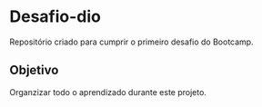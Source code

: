 # Desafio-dio

<p>
   Repositório criado para cumprir o primeiro desafio do Bootcamp.
</p>
 
## Objetivo 

<p>
  Organzizar todo o aprendizado durante este projeto.
</p>

